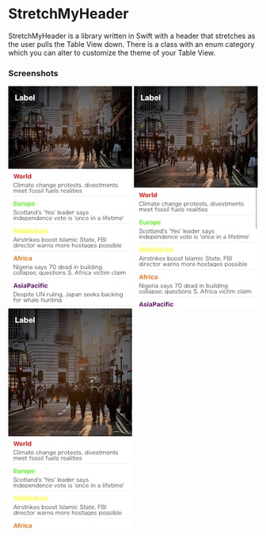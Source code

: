 # StretchMyHeader

StretchMyHeader is a library written in Swift with a header that stretches as the user pulls the Table View down. There is a class with an enum category which you can alter to customize the theme of your Table View.

### Screenshots

![Screenshot](/images/IMG_9444.PNG) ![Screenshot](/images/IMG_9445.PNG)
                  ![Screenshot](/images/IMG_9446.PNG)
